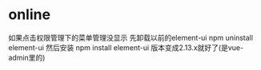# online


如果点击权限管理下的菜单管理没显示 
先卸载以前的element-ui  npm uninstall element-ui 
然后安装  npm install element-ui 
版本变成2.13.x就好了(是vue-admin里的)

